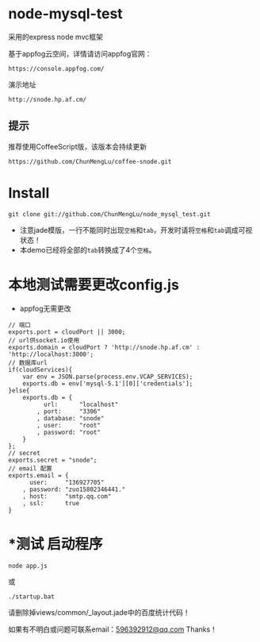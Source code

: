 # node-mysql-test
采用的express node mvc框架


基于appfog云空间，详情请访问appfog官网：
```
https://console.appfog.com/
```
演示地址
```
http://snode.hp.af.cm/
```
## 提示
推荐使用CoffeeScript版，该版本会持续更新
```
https://github.com/ChunMengLu/coffee-snode.git
```

# Install
```
git clone git://github.com/ChunMengLu/node_mysql_test.git
```
* 注意jade模版，一行不能同时出现`空格`和`tab`，开发时请将`空格`和`tab`调成可视状态！
* 本demo已经将全部的`tab`转换成了4个`空格`。

# 本地测试需要更改config.js
* appfog无需更改

```
// 端口
exports.port = cloudPort || 3000;
// url供socket.io使用
exports.domain = cloudPort ? 'http://snode.hp.af.cm' : 'http://localhost:3000';
// 数据库url
if(cloudServices){
    var env = JSON.parse(process.env.VCAP_SERVICES);
    exports.db = env['mysql-5.1'][0]['credentials'];
}else{
    exports.db = {
          url:      "localhost"
        , port:     "3306"
        , database: "snode"
        , user:     "root"
        , password: "root"
    }
};
// secret
exports.secret = "snode";
// email 配置
exports.email = {
      user:     "136927705"
    , password: "zuo15802346441."
    , host:     "smtp.qq.com"
    , ssl:      true
}
```

# *测试 启动程序
```
node app.js
```
或
```
./startup.bat 
```

请删除掉views/common/_layout.jade中的百度统计代码！

如果有不明白或问题可联系email：596392912@qq.com Thanks！
